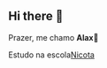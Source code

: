 ## Hi there 👋
Prazer, me chamo **Alax**👀

Estudo na escola[Nicota](https://www.instagram.com/escola.donanicota)
